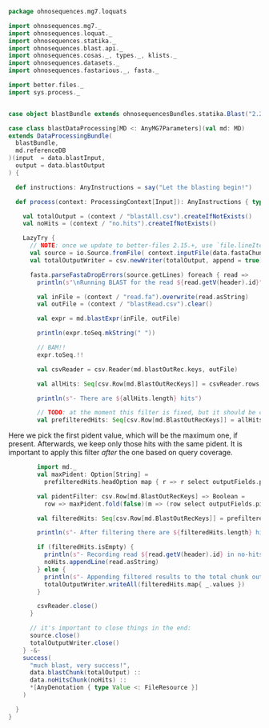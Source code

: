 
```scala
package ohnosequences.mg7.loquats

import ohnosequences.mg7._
import ohnosequences.loquat._
import ohnosequences.statika._
import ohnosequences.blast.api._
import ohnosequences.cosas._, types._, klists._
import ohnosequences.datasets._
import ohnosequences.fastarious._, fasta._

import better.files._
import sys.process._


case object blastBundle extends ohnosequencesBundles.statika.Blast("2.2.31")

case class blastDataProcessing[MD <: AnyMG7Parameters](val md: MD)
extends DataProcessingBundle(
  blastBundle,
  md.referenceDB
)(input  = data.blastInput,
  output = data.blastOutput
) {

  def instructions: AnyInstructions = say("Let the blasting begin!")

  def process(context: ProcessingContext[Input]): AnyInstructions { type Out <: OutputFiles } = {

    val totalOutput = (context / "blastAll.csv").createIfNotExists()
    val noHits = (context / "no.hits").createIfNotExists()

    LazyTry {
      // NOTE: once we update to better-files 2.15.+, use `file.lineIterator` here (it's autoclosing):
      val source = io.Source.fromFile( context.inputFile(data.fastaChunk).toJava )
      val totalOutputWriter = csv.newWriter(totalOutput, append = true)

      fasta.parseFastaDropErrors(source.getLines) foreach { read =>
        println(s"\nRunning BLAST for the read ${read.getV(header).id}")

        val inFile = (context / "read.fa").overwrite(read.asString)
        val outFile = (context / "blastRead.csv").clear()

        val expr = md.blastExpr(inFile, outFile)

        println(expr.toSeq.mkString(" "))

        // BAM!!
        expr.toSeq.!!

        val csvReader = csv.Reader(md.blastOutRec.keys, outFile)

        val allHits: Seq[csv.Row[md.BlastOutRecKeys]] = csvReader.rows.toSeq

        println(s"- There are ${allHits.length} hits")

        // TODO: at the moment this filter is fixed, but it should be configurable
        val prefilteredHits: Seq[csv.Row[md.BlastOutRecKeys]] = allHits.filter(md.blastFilter)
```

Here we pick the first pident value, which will be the maximum one, if present. Afterwards, we keep only those hits with the same pident. It is important to apply this filter *after* the one based on query coverage.

```scala
        import md._
        val maxPident: Option[String] =
          prefilteredHits.headOption map { r => r select outputFields.pident }

        val pidentFilter: csv.Row[md.BlastOutRecKeys] => Boolean =
          row => maxPident.fold(false)(m => (row select outputFields.pident) == m)

        val filteredHits: Seq[csv.Row[md.BlastOutRecKeys]] = prefilteredHits filter pidentFilter

        println(s"- After filtering there are ${filteredHits.length} hits")

        if (filteredHits.isEmpty) {
          println(s"- Recording read ${read.getV(header).id} in no-hits")
          noHits.appendLine(read.asString)
        } else {
          println(s"- Appending filtered results to the total chunk output")
          totalOutputWriter.writeAll(filteredHits.map{ _.values })
        }

        csvReader.close()
      }

      // it's important to close things in the end:
      source.close()
      totalOutputWriter.close()
    } -&-
    success(
      "much blast, very success!",
      data.blastChunk(totalOutput) ::
      data.noHitsChunk(noHits) ::
      *[AnyDenotation { type Value <: FileResource }]
    )

  }
}

```




[test/scala/mg7/pipeline.scala]: ../../../../test/scala/mg7/pipeline.scala.md
[test/scala/mg7/lca.scala]: ../../../../test/scala/mg7/lca.scala.md
[main/scala/mg7/dataflows/noFlash.scala]: ../dataflows/noFlash.scala.md
[main/scala/mg7/dataflows/full.scala]: ../dataflows/full.scala.md
[main/scala/mg7/package.scala]: ../package.scala.md
[main/scala/mg7/bio4j/titanTaxonomyTree.scala]: ../bio4j/titanTaxonomyTree.scala.md
[main/scala/mg7/bio4j/bundle.scala]: ../bio4j/bundle.scala.md
[main/scala/mg7/bio4j/taxonomyTree.scala]: ../bio4j/taxonomyTree.scala.md
[main/scala/mg7/dataflow.scala]: ../dataflow.scala.md
[main/scala/mg7/csv.scala]: ../csv.scala.md
[main/scala/mg7/parameters.scala]: ../parameters.scala.md
[main/scala/mg7/data.scala]: ../data.scala.md
[main/scala/mg7/loquats/7.stats.scala]: 7.stats.scala.md
[main/scala/mg7/loquats/8.summary.scala]: 8.summary.scala.md
[main/scala/mg7/loquats/6.count.scala]: 6.count.scala.md
[main/scala/mg7/loquats/3.blast.scala]: 3.blast.scala.md
[main/scala/mg7/loquats/2.split.scala]: 2.split.scala.md
[main/scala/mg7/loquats/4.assign.scala]: 4.assign.scala.md
[main/scala/mg7/loquats/1.flash.scala]: 1.flash.scala.md
[main/scala/mg7/loquats/5.merge.scala]: 5.merge.scala.md